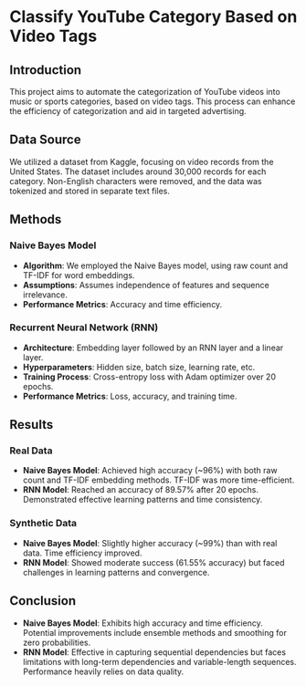 # Classify YouTube Category Based on Video Tags

## Introduction
This project aims to automate the categorization of YouTube videos into music or sports categories, based on video tags. This process can enhance the efficiency of categorization and aid in targeted advertising.

## Data Source
We utilized a dataset from Kaggle, focusing on video records from the United States. The dataset includes around 30,000 records for each category. Non-English characters were removed, and the data was tokenized and stored in separate text files.

## Methods
### Naive Bayes Model
- **Algorithm**: We employed the Naive Bayes model, using raw count and TF-IDF for word embeddings.
- **Assumptions**: Assumes independence of features and sequence irrelevance.
- **Performance Metrics**: Accuracy and time efficiency.

### Recurrent Neural Network (RNN)
- **Architecture**: Embedding layer followed by an RNN layer and a linear layer.
- **Hyperparameters**: Hidden size, batch size, learning rate, etc.
- **Training Process**: Cross-entropy loss with Adam optimizer over 20 epochs.
- **Performance Metrics**: Loss, accuracy, and training time.

## Results
### Real Data
- **Naive Bayes Model**: Achieved high accuracy (~96%) with both raw count and TF-IDF embedding methods. TF-IDF was more time-efficient.
- **RNN Model**: Reached an accuracy of 89.57% after 20 epochs. Demonstrated effective learning patterns and time consistency.

### Synthetic Data
- **Naive Bayes Model**: Slightly higher accuracy (~99%) than with real data. Time efficiency improved.
- **RNN Model**: Showed moderate success (61.55% accuracy) but faced challenges in learning patterns and convergence.

## Conclusion
- **Naive Bayes Model**: Exhibits high accuracy and time efficiency. Potential improvements include ensemble methods and smoothing for zero probabilities.
- **RNN Model**: Effective in capturing sequential dependencies but faces limitations with long-term dependencies and variable-length sequences. Performance heavily relies on data quality.